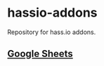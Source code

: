 # hassio-addons​

Repository for hass.io addons.

## [Google Sheets](https://github.com/brendena/hassio-addons/tree/master/google_sheets)
